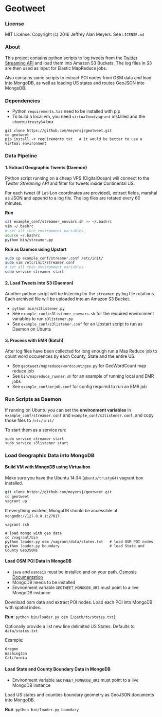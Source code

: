 Geotweet
========

### License

MIT License. Copyright (c) 2016 Jeffrey Alan Meyers. See `LICENSE.md`


### About

This project contains python scripts to log tweets from the
[Twitter Streaming API](https://dev.twitter.com/streaming/reference/post/statuses/filter)
and load them into Amazon S3 Buckets.
The log files in S3 are then used as input for Elastic MapReduce jobs.

Also contains some scripts to extract POI nodes from OSM data and
load into MongoDB, as well as loading US states and routes GeoJSON into MongoDB.

### Dependencies

+ Python `requirements.txt` need to be installed with pip
+ To build a local vm, you need `virtualbox`/`vagrant` installed and the `ubuntu/trusty64` box

```
git clone https://github.com/meyersj/geotweet.git
cd geotweet
pip install -r requirements.txt   # it would be better to use a virtual environment
```

### Data Pipeline

#### 1. Extract Geographic Tweets **(Daemon)**

Python script running on a cheap VPS (DigitalOcean) will connect to the
*Twitter Streaming API* and filter for tweets inside Continental US.

For each tweet (if Lat-Lon coordinates are provided),
extract fields, marshal as JSON and append to a log file.
The log files are rotated every 60 minutes.

**Run**
```bash
cat example_conf/streamer_envvars.sh >> ~/.bashrc
vim ~/.bashrc
# set all thee environment variables
source ~/.bashrc
python bin/streamer.py
```

**Run as Daemon using Upstart**
```bash
sudo cp example_conf/streamer.conf /etc/init/
sudo vim /etc/init/streamer.conf
# set all thee environment variables
sudo service streamer start
```

#### 2. Load Tweets into S3 **(Daemon)**

Another python script will be listening for the `streamer.py` log file rotations.
Each archived file will be uploaded into an Amazon S3 Bucket.

+ `python bin/s3listener.py`
+ See `example_conf/s3listener_envvars.sh` for the required environment variables to run `s3listener.py`
+ See `example_conf/s3listener.conf` for an Upstart script to run as Daemon on Ubuntu


#### 3. Process with EMR **(Batch)**

After log files have been collected for long enough run a Map Reduce
job to count word occurences by each County, State and the entire US.

+ See `geotweet/mapreduce/wordcount/geo.py` for GeoWordCount map reduce job
+ See `bin/mapreduce_runner.sh` for an example of running local and EMR jobs
+ See `example_conf/mrjob.conf` for config required to run an EMR job





### Run Scripts as Daemon

If running on Ubuntu you can set the **environment variables** in
`example_conf/streamer.conf` and `example_conf/s3listener.conf`,
and copy those files to `/etc/init/`

To start them as a service run:
```
sudo service streamer start
sudo service s3listener start
```


### Load Geographic Data into MongoDB

#### Build VM with MongoDB using Virtualbox

Make sure you have the Ubuntu 14.04 (`ubuntu/trusty64`) vagrant box installed.

```bash
git clone https://github.com/meyersj/geotweet.git
cd geotweet
vagrant up
```

If everything worked, MongoDB should be accessible at
`mongodb://127.0.0.1:27017`.

```
vagrant ssh

# load mongo with geo data
cd /vagrant/bin
python loader.py osm /vagrant/data/states.txt   # load OSM POI nodes
python loader.py boundary                       # load State and County GeoJSONs
```

#### Load OSM POI Data in MongoDB

+ `java` and `osmosis` must be installed and on your path. [Osmosis Documentation](http://wiki.openstreetmap.org/wiki/Osmosis)
+ MongoDB needs to be installed
+ Environment variable `GEOTWEET_MONGODB_URI` must point to a live MongoDB instance

Download osm data and extract POI nodes. Load each POI into MongoDB with
spatial index.

**Run**: `python bin/loader.py osm [/path/to/states.txt]`

Optionally provide a list new line delimited US States.
Defaults to `data/states.txt`

Example:
```txt
Oregon
Washington
California
```

#### Load State and County Boundary Data in MongoDB

+ Environment variable `GEOTWEET_MONGODB_URI` must point to a live MongoDB instance

Load US states and counties boundary geometry as GeoJSON documents
into MongoDB.

**Run**: `python bin/loader.py boundary`
